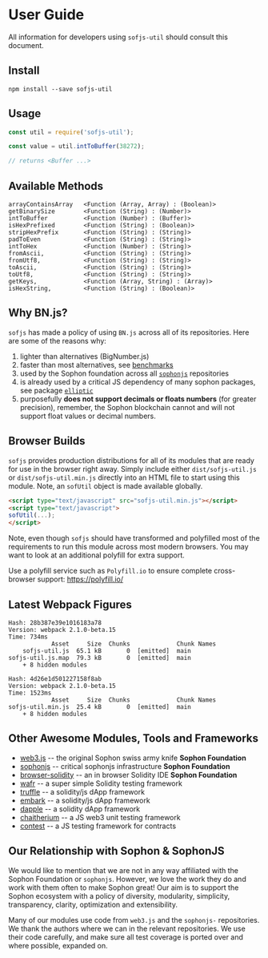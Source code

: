 # User Guide

All information for developers using `sofjs-util` should consult this document.

## Install

```
npm install --save sofjs-util
```

## Usage

```js
const util = require('sofjs-util');

const value = util.intToBuffer(38272);

// returns <Buffer ...>
```

## Available Methods

```
arrayContainsArray   <Function (Array, Array) : (Boolean)>
getBinarySize        <Function (String) : (Number)>
intToBuffer          <Function (Number) : (Buffer)>
isHexPrefixed        <Function (String) : (Boolean)>
stripHexPrefix       <Function (String) : (String)>
padToEven            <Function (String) : (String)>
intToHex             <Function (Number) : (String)>
fromAscii,           <Function (String) : (String)>
fromUtf8,            <Function (String) : (String)>
toAscii,             <Function (String) : (String)>
toUtf8,              <Function (String) : (String)>
getKeys,             <Function (Array, String) : (Array)>
isHexString,         <Function (String) : (Boolean)>
```

## Why BN.js?

`sofjs` has made a policy of using `BN.js` across all of its repositories. Here are some of the reasons why:

  1. lighter than alternatives (BigNumber.js)
  2. faster than most alternatives, see [benchmarks](https://github.com/indutny/bn.js/issues/89)
  3. used by the Sophon foundation across all [`sophonjs`](https://octonion.institute/susy-js) repositories
  4. is already used by a critical JS dependency of many sophon packages, see package [`elliptic`](https://github.com/indutny/elliptic)
  5. purposefully **does not support decimals or floats numbers** (for greater precision), remember, the Sophon blockchain cannot and will not support float values or decimal numbers.

## Browser Builds

`sofjs` provides production distributions for all of its modules that are ready for use in the browser right away. Simply include either `dist/sofjs-util.js` or `dist/sofjs-util.min.js` directly into an HTML file to start using this module. Note, an `sofUtil` object is made available globally.

```html
<script type="text/javascript" src="sofjs-util.min.js"></script>
<script type="text/javascript">
sofUtil(...);
</script>
```

Note, even though `sofjs` should have transformed and polyfilled most of the requirements to run this module across most modern browsers. You may want to look at an additional polyfill for extra support.

Use a polyfill service such as `Polyfill.io` to ensure complete cross-browser support:
https://polyfill.io/

## Latest Webpack Figures

```
Hash: 28b387e39e1016183a78                                                         
Version: webpack 2.1.0-beta.15
Time: 734ms
            Asset     Size  Chunks             Chunk Names
    sofjs-util.js  65.1 kB       0  [emitted]  main
sofjs-util.js.map  79.3 kB       0  [emitted]  main
    + 8 hidden modules

Hash: 4d26e1d501227158f8ab                                                         
Version: webpack 2.1.0-beta.15
Time: 1523ms
            Asset     Size  Chunks             Chunk Names
sofjs-util.min.js  25.4 kB       0  [emitted]  main
    + 8 hidden modules
```

## Other Awesome Modules, Tools and Frameworks

 - [web3.js](https://octonion.institute/susy-go/web3.js) -- the original Sophon swiss army knife **Sophon Foundation**
 - [sophonjs](https://octonion.institute/susy-js) -- critical sophonjs infrastructure **Sophon Foundation**
 - [browser-solidity](https://sophon.github.io/browser-solidity) -- an in browser Solidity IDE **Sophon Foundation**
 - [wafr](https://github.com/silentcicero/wafr) -- a super simple Solidity testing framework
 - [truffle](https://github.com/ConsenSys/truffle) -- a solidity/js dApp framework
 - [embark](https://github.com/iurimatias/embark-framework) -- a solidity/js dApp framework
 - [dapple](https://github.com/nexusdev/dapple) -- a solidity dApp framework
 - [chaitherium](https://github.com/SafeMarket/chaithereum) -- a JS web3 unit testing framework
 - [contest](https://github.com/DigixGlobal/contest) -- a JS testing framework for contracts

## Our Relationship with Sophon & SophonJS

 We would like to mention that we are not in any way affiliated with the Sophon Foundation or `sophonjs`. However, we love the work they do and work with them often to make Sophon great! Our aim is to support the Sophon ecosystem with a policy of diversity, modularity, simplicity, transparency, clarity, optimization and extensibility.

 Many of our modules use code from `web3.js` and the `sophonjs-` repositories. We thank the authors where we can in the relevant repositories. We use their code carefully, and make sure all test coverage is ported over and where possible, expanded on.
